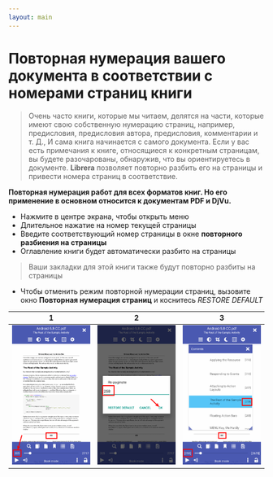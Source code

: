 ```yaml
---
layout: main
---
```


# Повторная нумерация вашего документа в соответствии с номерами страниц книги

> Очень часто книги, которые мы читаем, делятся на части, которые имеют свою собственную нумерацию страниц, например, предисловия, предисловия автора, предисловия, комментарии и т. Д., И сама книга начинается с самого документа. Если у вас есть примечания к книге, относящиеся к конкретным страницам, вы будете разочарованы, обнаружив, что вы ориентируетесь в документе. **Librera** позволяет повторно разбить его на страницы и привести номера страниц в соответствие.

**Повторная нумерация работ для всех форматов книг. Но его применение в основном относится к документам PDF и DjVu.**

* Нажмите в центре экрана, чтобы открыть меню
* Длительное нажатие на номер текущей страницы
* Введите соответствующий номер страницы в окне **повторного разбиения на страницы**
* Оглавление книги будет автоматически разбито на страницы

> Ваши закладки для этой книги также будут повторно разбиты на страницы

* Чтобы отменить режим повторной нумерации страниц, вызовите окно **Повторная нумерация страниц** и коснитесь _RESTORE DEFAULT_

|1|2|3|
|-|-|-|
|![](1.png)|![](2.png)|![](3.png)|
